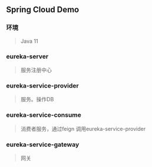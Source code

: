 ## Spring Cloud Demo
### 环境
> Java 11  
  
### eureka-server
> 服务注册中心  

### eureka-service-provider
> 服务。操作DB

### eureka-service-consume
> 消费者服务，通过feign 调用eureka-service-provider


### eureka-service-gateway
> 网关
